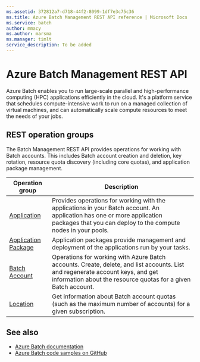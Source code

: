 ```yaml
---
ms.assetid: 372812a7-d718-44f2-8099-1df7e3c75c36
ms.title: Azure Batch Management REST API reference | Microsoft Docs
ms.service: batch
author: mmacy
ms.author: marsma
ms.manager: timlt
service_description: To be added
---
```


# Azure Batch Management REST API

Azure Batch enables you to run large-scale parallel and high-performance computing (HPC) applications efficiently in the cloud. It's a platform service that schedules compute-intensive work to run on a managed collection of virtual machines, and can automatically scale compute resources to meet the needs of your jobs.

## REST operation groups

The Batch Management REST API provides operations for working with Batch accounts. This includes Batch account creation and deletion, key rotation, resource quota discovery (including core quotas), and application package management.

| Operation group               | Description                                                                             |
|-------------------------------|-----------------------------------------------------------------------------------------|
| [Application](~/docs-ref-autogen/batchmanagement/application.json)          | Provides operations for working with the applications in your Batch account. An application has one or more application packages that you can deploy to the compute nodes in your pools. |
| [Application Package](~/docs-ref-autogen/batchmanagement/applicationpackage.json)  | Application packages provide management and deployment of the applications run by your tasks. |
| [Batch Account](~/docs-ref-autogen/batchmanagement/batchaccount.json)  | Operations for working with Azure Batch accounts. Create, delete, and list accounts. List and regenerate account keys, and get information about the resource quotas for a given Batch account. |
| [Location](~/docs-ref-autogen/batchmanagement/location.json) | Get information about Batch account quotas (such as the maximum number of accounts) for a given subscription. |

## See also

- [Azure Batch documentation](/azure/batch/)
- [Azure Batch code samples on GitHub](https://github.com/Azure/azure-batch-samples)